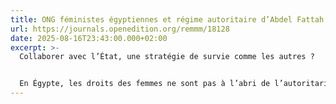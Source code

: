 ```yaml
---
title: ONG féministes égyptiennes et régime autoritaire d’Abdel Fattah al-Sissi
url: https://journals.openedition.org/remmm/18128
date: 2025-08-16T23:43:00.000+02:00
excerpt: >-
  Collaborer avec l’État, une stratégie de survie comme les autres ?


  En Égypte, les droits des femmes ne sont pas à l’abri de l’autoritarisme du régime d’Abdel Fattah al-Sissi. La loi de 2017 sur les associations prévoit de sévères moyens de répression, particulièrement contre les féministes. Comme c’était déjà le cas lors de sa création en 2000, le Conseil national de la femme (CNF) est un intermédiaire privilégié du régime car il lui permet de marginaliser les militantes féministes, s’approprier leur lutte, encourager les Égyptiennes à supporter al-Sissi et limiter les ONG au secteur social. Ce « féminisme d’État » est un sujet controversé au sein des membres de la société civile, tout comme la collaboration des ONG avec le CNF qui peut permettre de se soustraire à la répression. Mon enquête ne révèle pas l’existence d’un réseau d’entraide entre les différentes ONG égyptiennes ; au contraire, le régime autoritaire a réussi à créer un esprit de compétition interne aux organisations du pays, ayant pour conséquences la désunion et l’affaiblissement de la société civile.
---
```

